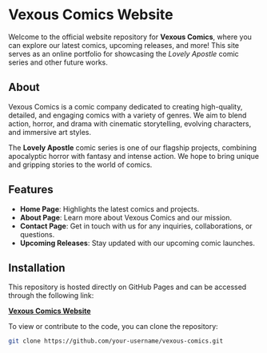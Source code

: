 # Vexous Comics Website

Welcome to the official website repository for **Vexous Comics**, where you can explore our latest comics, upcoming releases, and more! This site serves as an online portfolio for showcasing the *Lovely Apostle* comic series and other future works.

## About

Vexous Comics is a comic company dedicated to creating high-quality, detailed, and engaging comics with a variety of genres. We aim to blend action, horror, and drama with cinematic storytelling, evolving characters, and immersive art styles. 

The **Lovely Apostle** comic series is one of our flagship projects, combining apocalyptic horror with fantasy and intense action. We hope to bring unique and gripping stories to the world of comics.

## Features

- **Home Page**: Highlights the latest comics and projects.
- **About Page**: Learn more about Vexous Comics and our mission.
- **Contact Page**: Get in touch with us for any inquiries, collaborations, or questions.
- **Upcoming Releases**: Stay updated with our upcoming comic launches.

## Installation

This repository is hosted directly on GitHub Pages and can be accessed through the following link:

**[Vexous Comics Website](https://your-username.github.io/vexous-comics/)**

To view or contribute to the code, you can clone the repository:

```bash
git clone https://github.com/your-username/vexous-comics.git
